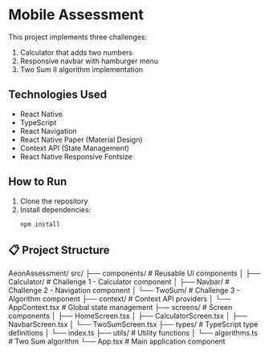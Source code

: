 # Mobile Assessment

This project implements three challenges:
1. Calculator that adds two numbers
2. Responsive navbar with hamburger menu
3. Two Sum II algorithm implementation

## Technologies Used
- React Native
- TypeScript
- React Navigation
- React Native Paper (Material Design)
- Context API (State Management)
- React Native Responsive Fontsize

## How to Run

1. Clone the repository
2. Install dependencies:
   ```bash
   npm install


## 📋 Project Structure
AeonAssessment/
src/
├── components/           # Reusable UI components
│   ├── Calculator/      # Challenge 1 - Calculator component
│   ├── Navbar/         # Challenge 2 - Navigation component
│   └── TwoSum/         # Challenge 3 - Algorithm component
├── context/            # Context API providers
│   └── AppContext.tsx  # Global state management
├── screens/            # Screen components
│   ├── HomeScreen.tsx
│   ├── CalculatorScreen.tsx
│   ├── NavbarScreen.tsx
│   └── TwoSumScreen.tsx
├── types/              # TypeScript type definitions
│   └── index.ts
├── utils/              # Utility functions
│   └── algorithms.ts   # Two Sum algorithm
└── App.tsx            # Main application component